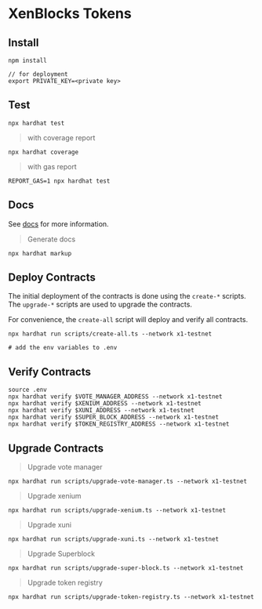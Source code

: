 # XenBlocks Tokens

## Install

```shell
npm install

// for deployment
export PRIVATE_KEY=<private key>
```

## Test

```shell
npx hardhat test
```

> with coverage report
```shell
npx hardhat coverage
```

> with gas report
```shell
REPORT_GAS=1 npx hardhat test
```

## Docs

See [docs](./docs/README.md) for more information.

> Generate docs
```shell
npx hardhat markup
```


## Deploy Contracts

The initial deployment of the contracts is done using the `create-*` scripts. The `upgrade-*` scripts are used to upgrade the contracts.

For convenience, the `create-all` script will deploy and verify all contracts.

```shell
npx hardhat run scripts/create-all.ts --network x1-testnet

# add the env variables to .env
```

## Verify Contracts

```shell
source .env
npx hardhat verify $VOTE_MANAGER_ADDRESS --network x1-testnet
npx hardhat verify $XENIUM_ADDRESS --network x1-testnet
npx hardhat verify $XUNI_ADDRESS --network x1-testnet
npx hardhat verify $SUPER_BLOCK_ADDRESS --network x1-testnet
npx hardhat verify $TOKEN_REGISTRY_ADDRESS --network x1-testnet
```

## Upgrade Contracts

> Upgrade vote manager

```shell
npx hardhat run scripts/upgrade-vote-manager.ts --network x1-testnet
```

> Upgrade xenium

```shell
npx hardhat run scripts/upgrade-xenium.ts --network x1-testnet
```

> Upgrade xuni

```shell
npx hardhat run scripts/upgrade-xuni.ts --network x1-testnet
```

> Upgrade Superblock

```shell
npx hardhat run scripts/upgrade-super-block.ts --network x1-testnet
```

> Upgrade token registry

```shell
npx hardhat run scripts/upgrade-token-registry.ts --network x1-testnet
```
